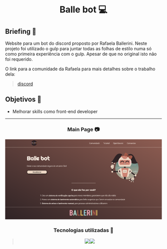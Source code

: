 
<h1 align="center"> Balle bot 💻 </h1>

## Briefing 📄

Website para um bot do discord proposto por Rafaela Ballerini. Neste projeto foi utilizado o gulp para juntar todas as folhas de estilo numa só como primeira experiência com o gulp. Apesar de que no original isto não foi requerido.

O link para a comunidade da Rafaela para mais detalhes sobre o trabalho dela: 
> [discord](https://discord.gg/ballerini)

<h2 align="left"> Objetivos 📌 </h2>

- Melhorar skills como front-end developer

---
<h3 align="center"> Main Page 📷 </h3>

<div height="590em"><img src="./CSS/assets/main.png"></div>

<h3 align="center"> Tecnologias utilizadas 🤖 </h3>

> <div align="center"><img src="https://img.shields.io/badge/HTML5-E34F26?style=for-the-badge&logo=html5&logoColor=white"><img src="https://img.shields.io/badge/CSS3-1572B6?style=for-the-badge&logo=css3&logoColor=white"></div>





